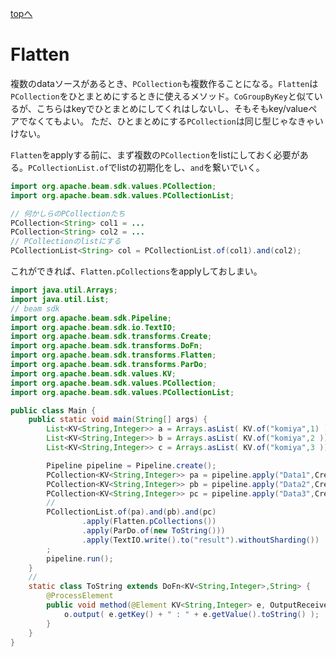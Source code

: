 <style type="text/css">
  .head { 
    border-left:5px solid #00f;
    padding:3px 0 3px 10px;
    font-weight: bold;
  }
  .lhead { 
    border-left:5px solid #00f;
    padding:3px 0 3px 10px;
    font-size:14pt;
    font-weight: bold;
  }
</style>
[topへ](../index.html)

# Flatten
複数のdataソースがあるとき、`PCollection`も複数作ることになる。`Flatten`は`PCollection`をひとまとめにするときに使えるメソッド。`CoGroupByKey`と似ているが、こちらはkeyでひとまとめにしてくれはしないし、そもそもkey/valueペアでなくてもよい。
ただ、ひとまとめにする`PCollection`は同じ型じゃなきゃいけない。

`Flatten`をapplyする前に、まず複数の`PCollection`をlistにしておく必要がある。`PCollectionList.of`でlistの初期化をし、`and`を繋いでいく。

```java
import org.apache.beam.sdk.values.PCollection;
import org.apache.beam.sdk.values.PCollectionList;

// 何かしらのPCollectionたち
PCollection<String> col1 = ...
PCollection<String> col2 = ...
// PCollectionのlistにする
PCollectionList<String> col = PCollectionList.of(col1).and(col2);
```

これができれば、`Flatten.pCollections`をapplyしておしまい。

```java
import java.util.Arrays;
import java.util.List;
// beam sdk
import org.apache.beam.sdk.Pipeline;
import org.apache.beam.sdk.io.TextIO;
import org.apache.beam.sdk.transforms.Create;
import org.apache.beam.sdk.transforms.DoFn;
import org.apache.beam.sdk.transforms.Flatten;
import org.apache.beam.sdk.transforms.ParDo;
import org.apache.beam.sdk.values.KV;
import org.apache.beam.sdk.values.PCollection;
import org.apache.beam.sdk.values.PCollectionList;

public class Main {
    public static void main(String[] args) {
        List<KV<String,Integer>> a = Arrays.asList( KV.of("komiya",1) );
        List<KV<String,Integer>> b = Arrays.asList( KV.of("komiya",2 ));
        List<KV<String,Integer>> c = Arrays.asList( KV.of("komiya",3 ));

        Pipeline pipeline = Pipeline.create();
        PCollection<KV<String,Integer>> pa = pipeline.apply("Data1",Create.of(a));
        PCollection<KV<String,Integer>> pb = pipeline.apply("Data2",Create.of(b));
        PCollection<KV<String,Integer>> pc = pipeline.apply("Data3",Create.of(c));
        //
        PCollectionList.of(pa).and(pb).and(pc)
                .apply(Flatten.pCollections())
                .apply(ParDo.of(new ToString()))
                .apply(TextIO.write().to("result").withoutSharding())
        ;
        pipeline.run();
    }
    //
    static class ToString extends DoFn<KV<String,Integer>,String> {
        @ProcessElement
        public void method(@Element KV<String,Integer> e, OutputReceiver<String> o) {
            o.output( e.getKey() + " : " + e.getValue().toString() );
        }
    }
}
```
